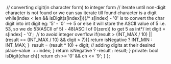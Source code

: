 ​
// converting digit(in character form) to integer form
// iterate until non-digit character is not found or we can say iterate till found character is a digit
while(index < len && isDigit(s[index])){
​
/* s[index] - '0' is to convert the char digit into int digit eg: '5' - '0' --> 5
or else it will store the ASCII value of 5 i.e. 53,
so we do 53(ASCII of 5) - 48(ASCII of 0(zero)) to get 5 as int*/
int digit = s[index] - '0';
​
// to avoid integer overflow
if(result > (INT_MAX / 10) || (result == (INT_MAX / 10) && digit > 7)){
return isNegative ? INT_MIN : INT_MAX;
}
​
result = (result * 10) + digit; // adding digits at their desired place-value
​
++index;
}
return isNegative ? -result : result;
}
private:
bool isDigit(char ch){
return ch >= '0' && ch <= '9';
}
};